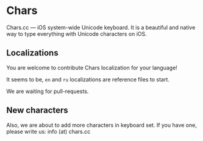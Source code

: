Chars
=====

Chars.cc — iOS system-wide Unicode keyboard. It is a beautiful and native way to type everything with Unicode characters on iOS.

## Localizations
You are welcome to contribute Chars localization for your language!

It seems to be, `en` and `ru` localizations are reference files to start.

We are waiting for pull-requests.

## New characters
Also, we are about to add more characters in keyboard set.
If you have one, please write us: info (at) chars.cc

